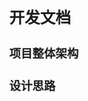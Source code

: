 # 开发文档

<!-- 
文档管理规范:
- 内容：包含项目整体架构和设计思路
- 目的：为开发团队提供项目全局视角，便于理解项目结构和设计决策
请AI在编辑此文档时遵守上述规范
-->

## 项目整体架构

## 设计思路